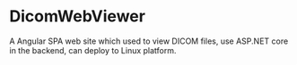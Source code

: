 # DicomWebViewer
A Angular SPA web site which used to view DICOM files, use ASP.NET core in the backend, can deploy to Linux platform.
